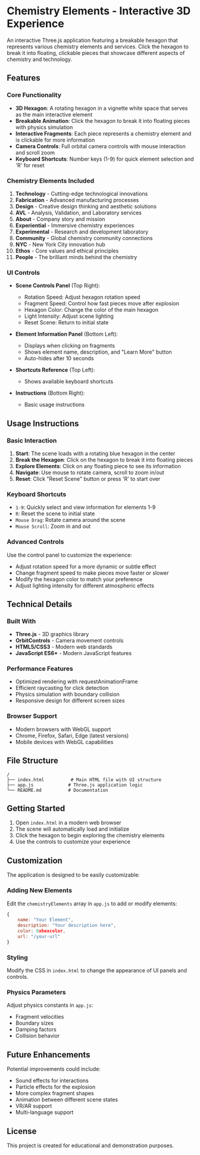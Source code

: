 # Chemistry Elements - Interactive 3D Experience

An interactive Three.js application featuring a breakable hexagon that represents various chemistry elements and services. Click the hexagon to break it into floating, clickable pieces that showcase different aspects of chemistry and technology.

## Features

### Core Functionality
- **3D Hexagon**: A rotating hexagon in a vignette white space that serves as the main interactive element
- **Breakable Animation**: Click the hexagon to break it into floating pieces with physics simulation
- **Interactive Fragments**: Each piece represents a chemistry element and is clickable for more information
- **Camera Controls**: Full orbital camera controls with mouse interaction and scroll zoom
- **Keyboard Shortcuts**: Number keys (1-9) for quick element selection and 'R' for reset

### Chemistry Elements Included
1. **Technology** - Cutting-edge technological innovations
2. **Fabrication** - Advanced manufacturing processes
3. **Design** - Creative design thinking and aesthetic solutions
4. **AVL** - Analysis, Validation, and Laboratory services
5. **About** - Company story and mission
6. **Experiential** - Immersive chemistry experiences
7. **Experimental** - Research and development laboratory
8. **Community** - Global chemistry community connections
9. **NYC** - New York City innovation hub
10. **Ethos** - Core values and ethical principles
11. **People** - The brilliant minds behind the chemistry

### UI Controls
- **Scene Controls Panel** (Top Right):
  - Rotation Speed: Adjust hexagon rotation speed
  - Fragment Speed: Control how fast pieces move after explosion
  - Hexagon Color: Change the color of the main hexagon
  - Light Intensity: Adjust scene lighting
  - Reset Scene: Return to initial state

- **Element Information Panel** (Bottom Left):
  - Displays when clicking on fragments
  - Shows element name, description, and "Learn More" button
  - Auto-hides after 10 seconds

- **Shortcuts Reference** (Top Left):
  - Shows available keyboard shortcuts

- **Instructions** (Bottom Right):
  - Basic usage instructions

## Usage Instructions

### Basic Interaction
1. **Start**: The scene loads with a rotating blue hexagon in the center
2. **Break the Hexagon**: Click on the hexagon to break it into floating pieces
3. **Explore Elements**: Click on any floating piece to see its information
4. **Navigate**: Use mouse to rotate camera, scroll to zoom in/out
5. **Reset**: Click "Reset Scene" button or press 'R' to start over

### Keyboard Shortcuts
- `1-9`: Quickly select and view information for elements 1-9
- `R`: Reset the scene to initial state
- `Mouse Drag`: Rotate camera around the scene
- `Mouse Scroll`: Zoom in and out

### Advanced Controls
Use the control panel to customize the experience:
- Adjust rotation speed for a more dynamic or subtle effect
- Change fragment speed to make pieces move faster or slower
- Modify the hexagon color to match your preference
- Adjust lighting intensity for different atmospheric effects

## Technical Details

### Built With
- **Three.js** - 3D graphics library
- **OrbitControls** - Camera movement controls
- **HTML5/CSS3** - Modern web standards
- **JavaScript ES6+** - Modern JavaScript features

### Performance Features
- Optimized rendering with requestAnimationFrame
- Efficient raycasting for click detection
- Physics simulation with boundary collision
- Responsive design for different screen sizes

### Browser Support
- Modern browsers with WebGL support
- Chrome, Firefox, Safari, Edge (latest versions)
- Mobile devices with WebGL capabilities

## File Structure
```
/
├── index.html          # Main HTML file with UI structure
├── app.js             # Three.js application logic
└── README.md          # Documentation
```

## Getting Started

1. Open `index.html` in a modern web browser
2. The scene will automatically load and initialize
3. Click the hexagon to begin exploring the chemistry elements
4. Use the controls to customize your experience

## Customization

The application is designed to be easily customizable:

### Adding New Elements
Edit the `chemistryElements` array in `app.js` to add or modify elements:

```javascript
{
    name: "Your Element",
    description: "Your description here",
    color: 0xhexcolor,
    url: "/your-url"
}
```

### Styling
Modify the CSS in `index.html` to change the appearance of UI panels and controls.

### Physics Parameters
Adjust physics constants in `app.js`:
- Fragment velocities
- Boundary sizes
- Damping factors
- Collision behavior

## Future Enhancements

Potential improvements could include:
- Sound effects for interactions
- Particle effects for the explosion
- More complex fragment shapes
- Animation between different scene states
- VR/AR support
- Multi-language support

## License

This project is created for educational and demonstration purposes. 
